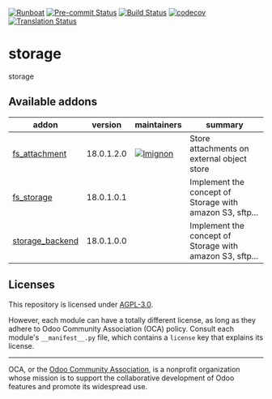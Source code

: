 
[![Runboat](https://img.shields.io/badge/runboat-Try%20me-875A7B.png)](https://runboat.odoo-community.org/builds?repo=OCA/storage&target_branch=18.0)
[![Pre-commit Status](https://github.com/OCA/storage/actions/workflows/pre-commit.yml/badge.svg?branch=18.0)](https://github.com/OCA/storage/actions/workflows/pre-commit.yml?query=branch%3A18.0)
[![Build Status](https://github.com/OCA/storage/actions/workflows/test.yml/badge.svg?branch=18.0)](https://github.com/OCA/storage/actions/workflows/test.yml?query=branch%3A18.0)
[![codecov](https://codecov.io/gh/OCA/storage/branch/18.0/graph/badge.svg)](https://codecov.io/gh/OCA/storage)
[![Translation Status](https://translation.odoo-community.org/widgets/storage-18-0/-/svg-badge.svg)](https://translation.odoo-community.org/engage/storage-18-0/?utm_source=widget)

<!-- /!\ do not modify above this line -->

# storage

storage

<!-- /!\ do not modify below this line -->

<!-- prettier-ignore-start -->

[//]: # (addons)

Available addons
----------------
addon | version | maintainers | summary
--- | --- | --- | ---
[fs_attachment](fs_attachment/) | 18.0.1.2.0 | [![lmignon](https://github.com/lmignon.png?size=30px)](https://github.com/lmignon) | Store attachments on external object store
[fs_storage](fs_storage/) | 18.0.1.0.1 |  | Implement the concept of Storage with amazon S3, sftp...
[storage_backend](storage_backend/) | 18.0.1.0.0 |  | Implement the concept of Storage with amazon S3, sftp...

[//]: # (end addons)

<!-- prettier-ignore-end -->

## Licenses

This repository is licensed under [AGPL-3.0](LICENSE).

However, each module can have a totally different license, as long as they adhere to Odoo Community Association (OCA)
policy. Consult each module's `__manifest__.py` file, which contains a `license` key
that explains its license.

----
OCA, or the [Odoo Community Association](http://odoo-community.org/), is a nonprofit
organization whose mission is to support the collaborative development of Odoo features
and promote its widespread use.
